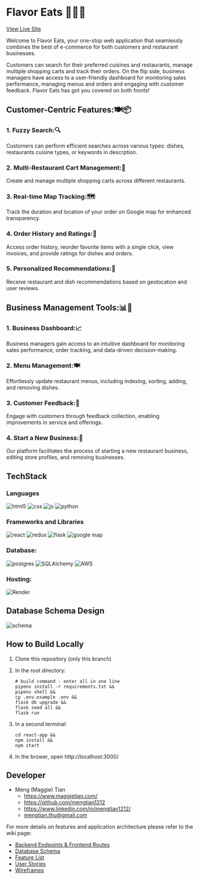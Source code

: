 # Flavor Eats 🍔🌮🍕

[View Live Site](https://flavor-eats.onrender.com/)

Welcome to Flavor Eats, your one-stop web application that seamlessly combines the best of e-commerce for both customers and restaurant businesses.

Customers can search for their preferred cuisines and restaurants, manage multiple shopping carts and track their orders. On the flip side, business managers have access to a user-friendly dashboard for monitoring sales performance, managing menus and orders and engaging with customer feedback. Flavor Eats has got you covered on both fronts!

## Customer-Centric Features:🍽️📦

### 1. Fuzzy Search:🔍

Customers can perform efficient searches across various types: dishes, restaurants cuisine types, or keywords in descrption.

### 2. Multi-Restaurant Cart Management:🛒

Create and manage multiple shopping carts across different restaurants.

### 3. Real-time Map Tracking:🗺️

Track the duration and location of your order on Google map for enhanced transparency.

### 4. Order History and Ratings:📜

Access order history, reorder favorite items with a single click, view invoices, and provide ratings for dishes and orders.

### 5. Personalized Recommendations:📍

Receive restaurant and dish recommendations based on geolocation and user reviews.

## Business Management Tools:📊🍴

### 1. Business Dashboard:📈

Business managers gain access to an intuitive dashboard for monitoring sales performance, order tracking, and data-driven decision-making.

### 2. Menu Management:🍽️

Effortlessly update restaurant menus, including indexing, sorting, adding, and removing dishes.

### 3. Customer Feedback:📣

Engage with customers through feedback collection, enabling improvements in service and offerings.

### 4. Start a New Business:🚀

Our platform facilitates the process of starting a new restaurant business, editing store profiles, and removing businesses.

## TechStack

### Languages

![html5](https://img.shields.io/badge/HTML5-E34F26?style=for-the-badge&logo=html5&logoColor=white)
![css](https://img.shields.io/badge/CSS3-1572B6?style=for-the-badge&logo=css3&logoColor=white)
![js](https://img.shields.io/badge/JavaScript-323330?style=for-the-badge&logo=javascript&logoColor=F7DF1E)
![python](https://img.shields.io/badge/Python-FFD43B?style=for-the-badge&logo=python&logoColor=blue)

### Frameworks and Libraries

![react](https://img.shields.io/badge/React-20232A?style=for-the-badge&logo=react&logoColor=61DAFB)
![redux](https://img.shields.io/badge/Redux-593D88?style=for-the-badge&logo=redux&logoColor=white)
![flask](https://img.shields.io/badge/Flask-000000?style=for-the-badge&logo=flask&logoColor=white)
![google map](https://img.shields.io/badge/Google_Cloud-4285F4?style=for-the-badge&logo=google-cloud&logoColor=white)

### Database:

![postgres](https://img.shields.io/badge/PostgreSQL-316192?style=for-the-badge&logo=postgresql&logoColor=white)
![SQLAlchemy](https://img.shields.io/badge/SQLAlchemy-100000?style=for-the-badge&logo=sql&logoColor=BA1212&labelColor=AD0000&color=A90000)
![AWS](https://img.shields.io/badge/Amazon_AWS-%23232f3e.svg?style=for-the-badge&logo=amazonaws&logoColor=ec912d)

### Hosting:

![Render](https://img.shields.io/badge/Render-%46E3B7.svg?style=for-the-badge&logo=render&logoColor=white)

## Database Schema Design
![schema](https://github.com/mengtian1212/FlavorEats/wiki/Database-Schema)

## How to Build Locally

1. Clone this repository (only this branch)

2. In the root directory:

   ```shell
   # build command - enter all in one line
   pipenv install -r requirements.txt &&
   pipenv shell &&
   cp .env.example .env &&
   flask db upgrade &&
   flask seed all &&
   flask run
   ```

3. In a second terminal:

   ```shell
   cd react-app &&
   npm install &&
   npm start
   ```

4. In the brower, open http://localhost:3000/

## Developer

- Meng (Maggie) Tian
  - https://www.maggietian.com/
  - https://github.com/mengtian1212
  - https://www.linkedin.com/in/mengtian1212/
  - mengtian.thu@gmail.com

For more details on features and application architecture please refer to the wiki page:

- [Backend Endpoints & Frontend Routes](https://github.com/mengtian1212/FlavorEats/wiki/Backend-Endpoints-&-Frontend-Routes)
- [Database Schema](https://github.com/mengtian1212/FlavorEats/wiki/Database-Schema)
- [Feature List](https://github.com/mengtian1212/FlavorEats/wiki/Feature-List)
- [User Stories](https://github.com/mengtian1212/FlavorEats/wiki/User-Stories)
- [Wireframes](https://github.com/mengtian1212/FlavorEats/wiki/Wireframes)
